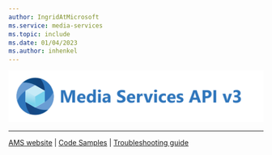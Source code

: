 ```yaml
---
author: IngridAtMicrosoft
ms.service: media-services
ms.topic: include
ms.date: 01/04/2023
ms.author: inhenkel
---
```


![Media Services logo v3](../media/media-services-api-logo/azure-media-services-logo-v3.svg)<br/><hr color="#5ea0ef" size="10">[AMS website](https://media.microsoft.com) | [Code Samples](../samples-overview.md?amspage=header) | [Troubleshooting guide](../troubleshooting.md?amspage=header)
